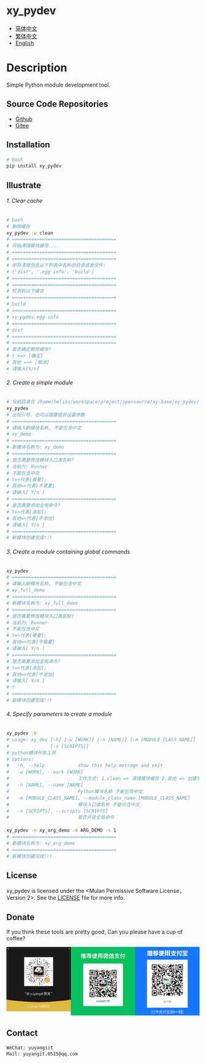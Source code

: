 <!--
 * @Author: yuyangit yuyangit.0515@qq.com
 * @Date: 2024-10-19 10:23:23
 * @LastEditors: yuyangit yuyangit.0515@qq.com
 * @LastEditTime: 2024-10-19 10:38:37
 * @FilePath: /xy_pydev/readme/README_en.md
 * @Description: 这是默认设置,请设置`customMade`, 打开koroFileHeader查看配置 进行设置: https://github.com/OBKoro1/koro1FileHeader/wiki/%E9%85%8D%E7%BD%AE
-->
# xy_pydev

- [简体中文](README_zh_CN.md)
- [繁体中文](README_zh_TW.md)
- [English](README_en.md)

# Description
Simple Python module development tool.

## Source Code Repositories

- <a href="https://github.com/xy-base/xy_list.git" target="_blank">Github</a>  
- <a href="https://gitee.com/xy-base/xy_list.git" target="_blank">Gitee</a>

## Installation

```bash
# bash
pip install xy_pydev
```

## Illustrate

###### 1. Clear cache

```bash
# bash
# 删除缓存
xy_pydev -w clean
# ======================================
# 开始清理模块缓存...
# ======================================
# ======================================
# 即将清理包含以下列表中名称的目录或者文件: 
# ['dist', '.egg-info', 'build']
# ======================================
# ======================================
# 检测到以下缓存
# ======================================
# build
# ======================================
# xy_pydev.egg-info
# ======================================
# dist
# ======================================
# ======================================
# 是否确定删除缓存?
# Y ==> [确定]
# 其他 ==> [取消]
# 请输入[Y/n]

```

###### 2. Create a simple module

```bash
# 当前目录在 /home/helios/workspace/project/opensource/xy-base/xy_pydev/test
xy_pydev
# 出现引导，也可以按需提前设置参数
# ======================================
# 请输入新模块名称, 不能包含中文
# xy_demo
# ======================================
# 新模块名称为: xy_demo
# ======================================
# 是否需要修改模块入口类名称?
# 当前为: Runner
# 不能包含中文
# Y=>代表[需要];
# 其他=>代表[不需要]
# 请输入[ Y/n ]
# ======================================
# 是否需要添加全局命令?
# Y=>代表[添加];
# 其他=>代表[不添加]
# 请输入[ Y/n ]
# ======================================
# 新模块创建完成!!!
```

###### 3. Create a module containing global commands

```bash
xy_pydev
# ======================================
# 请输入新模块名称, 不能包含中文
# xy_full_demo
# ======================================
# 新模块名称为: xy_full_demo
# ======================================
# 是否需要修改模块入口类名称?
# 当前为: Runner
# 不能包含中文
# Y=>代表[需要];
# 其他=>代表[不需要]
# 请输入[ Y/n ]
# ======================================
# 是否需要添加全局命令?
# Y=>代表[添加];
# 其他=>代表[不添加]
# 请输入[ Y/n ]
# Y
# ======================================
# 新模块创建完成!!!
```

###### 4. Specify parameters to create a module

```bash
xy_pydev -h
# usage: xy_dev [-h] [-w [WORK]] [-n [NAME]] [-m [MODULE_CLASS_NAME]]
#               [-s [SCRIPTS]]
# python模块开发工具
# options:
#   -h, --help            show this help message and exit
#   -w [WORK], --work [WORK]
#                         工作方式: 1.clean => 清理模块缓存 2.其他 => 创建项目
#   -n [NAME], --name [NAME]
#                         Python模块名称 不能包含中文
#   -m [MODULE_CLASS_NAME], --module_class_name [MODULE_CLASS_NAME]
#                         模块入口类名称 不能包含中文
#   -s [SCRIPTS], --scripts [SCRIPTS]
#                         是否开启全局命令

xy_pydev -n xy_arg_demo -m ARG_DEMO -s 1
# ======================================
# 新模块名称为: xy_arg_demo
# ======================================
# 新模块创建完成!!!
```


## License
xy_pydev is licensed under the <Mulan Permissive Software License，Version 2>. See the [LICENSE](../LICENSE) file for more info.

## Donate

If you think these tools are pretty good, Can you please have a cup of coffee?  

![Pay-Total](./Pay-Total.png)  


## Contact

```
WeChat: yuyangiit
Mail: yuyangit.0515@qq.com
```
